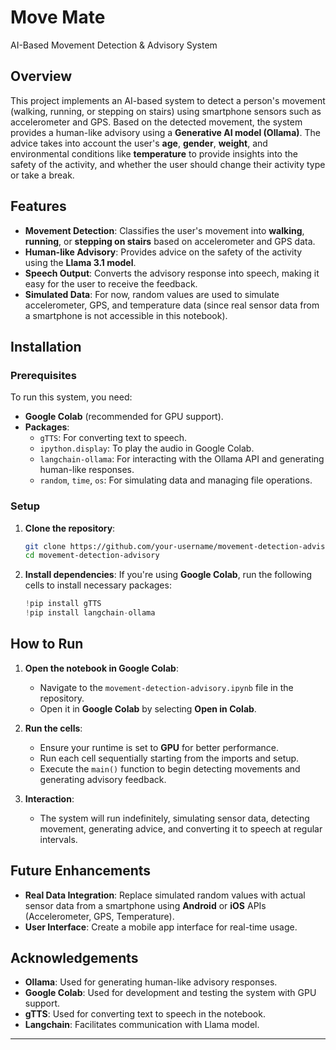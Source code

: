 # Move Mate

AI-Based Movement Detection & Advisory System

## Overview

This project implements an AI-based system to detect a person's movement (walking, running, or stepping on stairs) using smartphone sensors such as accelerometer and GPS. Based on the detected movement, the system provides a human-like advisory using a **Generative AI model (Ollama)**. The advice takes into account the user's **age**, **gender**, **weight**, and environmental conditions like **temperature** to provide insights into the safety of the activity, and whether the user should change their activity type or take a break.

## Features

- **Movement Detection**: Classifies the user's movement into **walking**, **running**, or **stepping on stairs** based on accelerometer and GPS data.
- **Human-like Advisory**: Provides advice on the safety of the activity using the **Llama 3.1 model**.
- **Speech Output**: Converts the advisory response into speech, making it easy for the user to receive the feedback.
- **Simulated Data**: For now, random values are used to simulate accelerometer, GPS, and temperature data (since real sensor data from a smartphone is not accessible in this notebook).

## Installation

### Prerequisites
To run this system, you need:
- **Google Colab** (recommended for GPU support).
- **Packages**:
  - `gTTS`: For converting text to speech.
  - `ipython.display`: To play the audio in Google Colab.
  - `langchain-ollama`: For interacting with the Ollama API and generating human-like responses.
  - `random`, `time`, `os`: For simulating data and managing file operations.

### Setup

1. **Clone the repository**:
    ```bash
    git clone https://github.com/your-username/movement-detection-advisory.git
    cd movement-detection-advisory
    ```

2. **Install dependencies**:
    If you're using **Google Colab**, run the following cells to install necessary packages:
    ```python
    !pip install gTTS
    !pip install langchain-ollama
    ```

## How to Run

1. **Open the notebook in Google Colab**:
   - Navigate to the `movement-detection-advisory.ipynb` file in the repository.
   - Open it in **Google Colab** by selecting **Open in Colab**.

2. **Run the cells**:
   - Ensure your runtime is set to **GPU** for better performance.
   - Run each cell sequentially starting from the imports and setup.
   - Execute the `main()` function to begin detecting movements and generating advisory feedback.

3. **Interaction**:
   - The system will run indefinitely, simulating sensor data, detecting movement, generating advice, and converting it to speech at regular intervals.

## Future Enhancements

- **Real Data Integration**: Replace simulated random values with actual sensor data from a smartphone using **Android** or **iOS** APIs (Accelerometer, GPS, Temperature).
- **User Interface**: Create a mobile app interface for real-time usage.

## Acknowledgements

- **Ollama**: Used for generating human-like advisory responses.
- **Google Colab**: Used for development and testing the system with GPU support.
- **gTTS**: Used for converting text to speech in the notebook.
- **Langchain**: Facilitates communication with Llama model.

---
